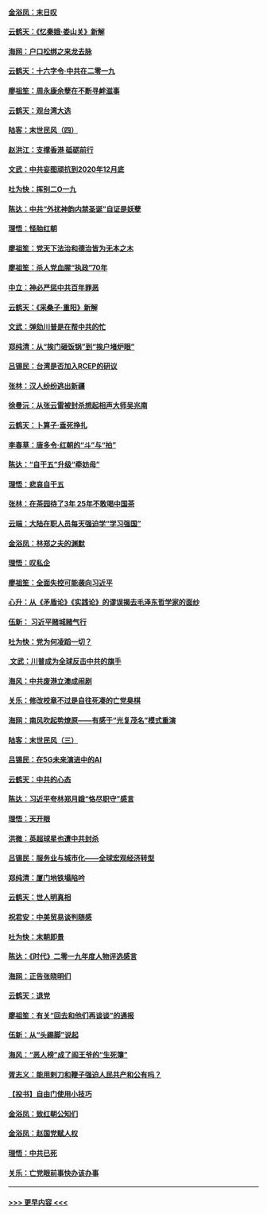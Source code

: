 #### [金浴凤：末日叹](../pages/nsc993/n11752359.md?t=12291533) 
#### [云鹤天：《忆秦娥‧娄山关》新解](../pages/nsc993/n11752348.md?t=12291533) 
#### [海网：户口松绑之来龙去脉](../pages/nsc993/n11752328.md?t=12291533) 
#### [云鹤天：十六字令‧中共在二零一九](../pages/nsc993/n11752305.md?t=12291533) 
#### [廖祖笙：周永康余孽在不断寻衅滋事](../pages/nsc993/n11751013.md?t=12291533) 
#### [云鹤天：观台湾大选](../pages/nsc993/n11751007.md?t=12291533) 
#### [陆客：末世民风（四）](../pages/nsc993/n11749203.md?t=12291533) 
#### [赵洪江：支撑香港 砥砺前行](../pages/nsc993/n11748482.md?t=12291533) 
#### [文武：中共妄图顽抗到2020年12月底](../pages/nsc993/n11748446.md?t=12291533) 
#### [吐为快：挥别二O一九](../pages/nsc993/n11748411.md?t=12291533) 
#### [陈达：中共“外扰神韵内禁圣诞”自证是妖孽](../pages/nsc993/n11748226.md?t=12291533) 
#### [理悟：怪胎红朝](../pages/nsc993/n11748206.md?t=12291533) 
#### [廖祖笙：党天下法治和德治皆为无本之木](../pages/nsc993/n11748135.md?t=12291533) 
#### [廖祖笙：杀人党血腥“执政”70年](../pages/nsc993/n11745144.md?t=12291533) 
#### [中立：神必严惩中共百年罪恶](../pages/nsc993/n11744970.md?t=12291533) 
#### [云鹤天：《采桑子‧重阳》新解](../pages/nsc993/n11744948.md?t=12291533) 
#### [文武：弹劾川普是在帮中共的忙](../pages/nsc993/n11744758.md?t=12291533) 
#### [郑纯清：从“挨门砸饭锅”到“挨户堵炉眼”](../pages/nsc993/n11744745.md?t=12291533) 
#### [吕锡民：台湾是否加入RCEP的研议](../pages/nsc993/n11744701.md?t=12291533) 
#### [张林：汉人纷纷逃出新疆](../pages/nsc993/n11743530.md?t=12291533) 
#### [徐曼沅：从张云雷被封杀想起相声大师吴兆南](../pages/nsc993/n11741816.md?t=12291533) 
#### [云鹤天：卜算子‧垂死挣扎](../pages/nsc993/n11739956.md?t=12291533) 
#### [李春草：唐多令‧红朝的“斗”与“拍”](../pages/nsc993/n11739830.md?t=12291533) 
#### [陈达：“自干五”升级“牵妨母”](../pages/nsc993/n11739724.md?t=12291533) 
#### [理悟：悲哀自干五](../pages/nsc993/n11739547.md?t=12291533) 
#### [张林：在茶园待了3年 25年不敢喝中国茶](../pages/nsc993/n11739240.md?t=12291533) 
#### [云端：大陆在职人员每天强迫学“学习强国”](../pages/nsc993/n11738735.md?t=12291533) 
#### [金浴凤：林郑之夫的渊默](../pages/nsc993/n11737735.md?t=12291533) 
#### [理悟：叹私企](../pages/nsc993/n11737715.md?t=12291533) 
#### [廖祖笙：全面失控可能袭向习近平](../pages/nsc993/n11737704.md?t=12291533) 
#### [心升：从《矛盾论》《实践论》的谬误揭去毛泽东哲学家的面纱](../pages/nsc993/n11736962.md?t=12291533) 
#### [伍新： 习近平赌城赌气行](../pages/nsc993/n11736929.md?t=12291533) 
#### [吐为快：党为何凌蹈一切？](../pages/nsc993/n11736915.md?t=12291533) 
#### [ 文武：川普成为全球反击中共的旗手](../pages/nsc993/n11736882.md?t=12291533) 
#### [海风：中共废港立澳成闹剧](../pages/nsc993/n11735857.md?t=12291533) 
#### [关乐：修改校章不过是自往死凑的亡党臭棋](../pages/nsc993/n11735097.md?t=12291533) 
#### [海网：南风吹起势燎原——有感于“光复茂名”模式重演](../pages/nsc993/n11732308.md?t=12291533) 
#### [陆客：末世民风（三）](../pages/nsc993/n11732211.md?t=12291533) 
#### [吕锡民：在5G未来演进中的AI](../pages/nsc993/n11730010.md?t=12291533) 
#### [云鹤天：中共的心态](../pages/nsc993/n11729906.md?t=12291533) 
#### [陈达：习近平夸林郑月娥“恪尽职守”感言](../pages/nsc993/n11729881.md?t=12291533) 
#### [理悟：天开眼](../pages/nsc993/n11729699.md?t=12291533) 
#### [洪微：英超球星也遭中共封杀](../pages/nsc993/n11727243.md?t=12291533) 
#### [吕锡民：服务业与城市化——全球宏观经济转型](../pages/nsc993/n11725845.md?t=12291533) 
#### [郑纯清：厦门地铁塌陷吟](../pages/nsc993/n11725813.md?t=12291533) 
#### [云鹤天：世人明真相](../pages/nsc993/n11725621.md?t=12291533) 
#### [祝君安：中美贸易谈判随感](../pages/nsc993/n11725609.md?t=12291533) 
#### [吐为快：末朝即景](../pages/nsc993/n11723365.md?t=12291533) 
#### [陈达：《时代》二零一九年度人物评选感言](../pages/nsc993/n11723337.md?t=12291533) 
#### [海网：正告张晓明们](../pages/nsc993/n11723228.md?t=12291533) 
#### [云鹤天：退党](../pages/nsc993/n11723056.md?t=12291533) 
#### [廖祖笙：有关“回去和他们再谈谈”的通报](../pages/nsc993/n11722442.md?t=12291533) 
#### [伍新：从“头踢脚”说起](../pages/nsc993/n11722429.md?t=12291533) 
#### [海风：“恶人榜”成了阎王爷的“生死簿”](../pages/nsc993/n11722272.md?t=12291533) 
#### [胥志义：能用剌刀和鞭子强迫人民共产和公有吗？](../pages/nsc993/n11720569.md?t=12291533) 
#### [【投书】自由门使用小技巧](../pages/nsc993/n11720180.md?t=12291533) 
#### [金浴凤：致红朝公知们](../pages/nsc993/n11720563.md?t=12291533) 
#### [金浴凤：赵国党赋人权](../pages/nsc993/n11720533.md?t=12291533) 
#### [理悟：中共已死](../pages/nsc993/n11720233.md?t=12291533) 
#### [关乐：亡党眼前事快办该办事](../pages/nsc993/n11719160.md?t=12291533) 

----
#### [ >>> 更早内容 <<< ](../indexes/nsc993-earlier.md)
